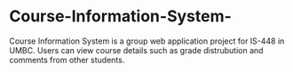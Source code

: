 # Course-Information-System-
Course Information System is a group web application project for IS-448 in UMBC. Users can view course details such as grade distrubution and comments from other students.
